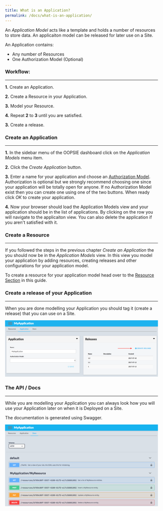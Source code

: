 ```yaml
---
title: What is an Application?
permalink: /docs/what-is-an-application/
---
```


An *Application Model* acts like a template and holds a number of resources to store data. An applicaiton model can be released for later use on a Site.

An Application contains:

- Any number of Resources
- One Authorization Model (Optional)

### Workflow:
------
**1.** Create an Application.

**2.** Create a Resource in your Application.

**3.** Model your Resource.

**4.** Repeat **2** to **3** until you are satisfied.

**3.** Create a release.

### Create an Application
------

**1.** In the sidebar menu of the OOPSIE dashboard click on the *Application Models* menu item.

**2.** Click the *Create Application* button.

**3.** Enter a name for your application and choose an [Authorization Model](/docs/what-is-auth). Authorization is optional but we strongly recommend choosing one since your application will be totally open for anyone. If no Authorization Model exist then  you can create one using one of the two buttons. When ready click *OK* to create your application.

**4.** Now your browser should load the Application Models view and your application should be in the list of applications. By clicking on the row you will navigate to the applicaiton view. You can also delete the application if you aren't satisfied with it.

### Create a Resource
------

If you followed the steps in the previous chapter *Create an Application* the you should now be in the *Application Models* view. In this view you model your application by adding resources, creating releases and other configurations for your application model.

To create a resource for your application model head over to the [Resource Section](/docs/resources) in this guide.

### Create a release of your Application
------

When you are done modelling your Application you should tag it (create a release) that you can use on a Site.

![Create release of Applic.ation](/img/create-release2.png "Create release of Application")

### The API / Docs
------

While you are modelling your Application you can always look how you will use your Application later on when it is Deployed on a Site. 

The documentation is generated using Swagger.


![Documentation of Application](/img/docs-app.png "Documentation of Application")
